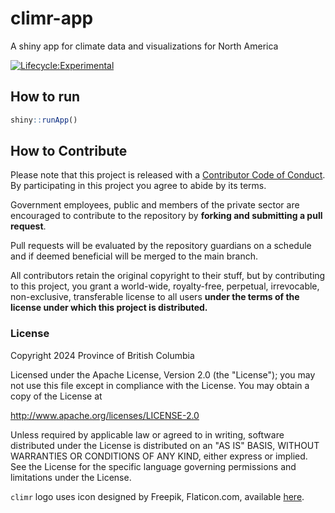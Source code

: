 # climr-app
A shiny app for climate data and visualizations for North America

<!-- badges: start -->

 [![Lifecycle:Experimental](https://img.shields.io/badge/Lifecycle-Experimental-339999)](<Redirect-URL>)
 
<!-- badges: end -->

## How to run

```r
shiny::runApp()
```

## How to Contribute

Please note that this project is released with a [Contributor Code of Conduct](CODE_OF_CONDUCT.md). By participating in this project you agree to abide by its terms.

Government employees, public and members of the private sector are encouraged to contribute to the repository by **forking and submitting a pull request**.

Pull requests will be evaluated by the repository guardians on a schedule and if deemed beneficial will be merged to the main branch.

All contributors retain the original copyright to their stuff, but by contributing to this project, you grant a world-wide, royalty-free, perpetual, irrevocable, non-exclusive, transferable license to all users **under the terms of the license under which this project is distributed.**

### License

Copyright 2024 Province of British Columbia

Licensed under the Apache License, Version 2.0 (the "License"); you may not use this file except in compliance with the License.
You may obtain a copy of the License at

<http://www.apache.org/licenses/LICENSE-2.0>

Unless required by applicable law or agreed to in writing, software distributed under the License is distributed on an "AS IS" BASIS, WITHOUT WARRANTIES OR CONDITIONS OF ANY KIND, either express or implied.
See the License for the specific language governing permissions and limitations under the License.

`climr` logo uses icon designed by Freepik, Flaticon.com, available [here](https://www.flaticon.com/free-icon/pin_6093139).